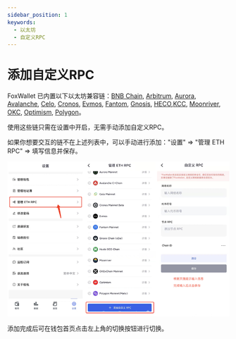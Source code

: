 ```yaml
---
sidebar_position: 1
keywords:
  - 以太坊
  - 自定义RPC
---
```


# 添加自定义RPC
FoxWallet 已内置以下以太坊兼容链：[BNB Chain](./bsc.md), [Arbitrum](./arbitrum.md), [Aurora](./aurora.md), [Avalanche](./avalanche.md), [Celo](./celo.md), [Cronos](./cronos.md), [Evmos](./evmos.md), [Fantom](./fantom.md), [Gnosis](./gnosis.md), [HECO](./heco.md),[KCC](./kcc.md), [Moonriver](./moonriver.md), [OKC](./okc.md), [Optimism](./optimism.md), [Polygon](./polygon.md)。 

使用这些链只需在设置中开启，无需手动添加自定义RPC。

如果你想要交互的链不在上述列表中，可以手动进行添加："设置" => "管理 ETH RPC" => 填写信息并保存。

![](../img/add-custom-rpc.png)

添加完成后可在钱包首页点击左上角的切换按钮进行切换。